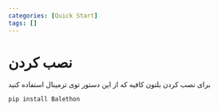 ```yaml
---
categories: [Quick Start]
tags: []
---
```


# نصب کردن

برای نصب کردن بلتون کافیه که از این دستور توی ترمینال استفاده کنید

```bash
pip install Balethon
```